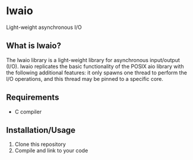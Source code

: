 lwaio
=====

Light-weight asynchronous I/O


What is lwaio?
--------------

The lwaio library is a light-weight library for asynchronous input/output
(I/O). lwaio replicates the basic functionality of the POSIX aio library with
the following additional features: it only spawns one thread to perform the I/O
operations, and this thread may be pinned to a specific core.


Requirements
------------

- C compiler


Installation/Usage
------------------

1. Clone this repository
1. Compile and link to your code

